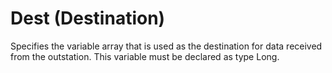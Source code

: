 # Dest (Destination)

Specifies the variable array that is used as the destination for data received from the outstation. This variable must be declared as type Long.
